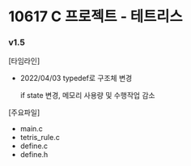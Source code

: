 # 10617 C 프로젝트 - 테트리스

### v1.5
[타임라인]
- 2022/04/03 typedef로 구조체 변경

  if state 변경, 메모리 사용량 및 수행작업 감소

[주요파일]
- main.c
- tetris_rule.c
- define.c
- define.h
